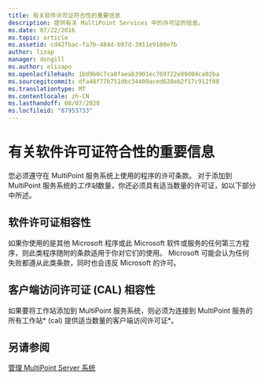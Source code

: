 ```yaml
---
title: 有关软件许可证符合性的重要信息
description: 提供有关 MultiPoint Services 中的许可证的信息。
ms.date: 07/22/2016
ms.topic: article
ms.assetid: cd42fbac-fa7b-484d-b97d-3911e9180e7b
author: lizap
manager: dongill
ms.author: elizapo
ms.openlocfilehash: 1bd9b0c7ca8faeab3901ec769722e89d04ca02ba
ms.sourcegitcommit: dfa48f77b751dbc34409aced628eb2f17c912f08
ms.translationtype: MT
ms.contentlocale: zh-CN
ms.lasthandoff: 08/07/2020
ms.locfileid: "87953733"
---
```

# <a name="important-information-about-software-license-compliance"></a>有关软件许可证符合性的重要信息
您必须遵守在 MultiPoint 服务系统上使用的程序的许可条款。 对于添加到 MultiPoint 服务系统的*工作站*数量，你还必须具有适当数量的许可证，如以下部分中所述。

## <a name="software-license-compliance"></a>软件许可证相容性
如果你使用的是其他 Microsoft 程序或此 Microsoft 软件或服务的任何第三方程序，则此类程序随附的条款适用于你对它们的使用。 Microsoft 可能会认为任何失败都遵从此类条款，同时也会违反 Microsoft 的许可。

## <a name="client-access-license-cal-compliance"></a>客户端访问许可证 (CAL) 相容性
如果要将工作站添加到 MultiPoint 服务系统，则必须为连接到 MultiPoint 服务的所有工作站* (cal) 提供适当数量的客户端访问许可证*。

## <a name="see-also"></a>另请参阅
[管理 MultiPoint Server 系统](managing-your-multipoint-services-system.md)

